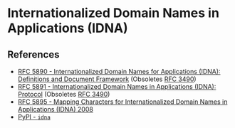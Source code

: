 # Internationalized Domain Names in Applications (IDNA)

## References

<!-- markdownlint-disable line-length -->

- [RFC 5890 - Internationalized Domain Names for Applications (IDNA): Definitions and Document Framework](https://datatracker.ietf.org/doc/html/rfc5890) (Obsoletes [RFC 3490](https://datatracker.ietf.org/doc/html/rfc3490))
- [RFC 5891 - Internationalized Domain Names in Applications (IDNA): Protocol](https://datatracker.ietf.org/doc/html/rfc5891) (Obsoletes [RFC 3490](https://datatracker.ietf.org/doc/html/rfc3490))
- [RFC 5895 - Mapping Characters for Internationalized Domain Names in Applications (IDNA) 2008](https://datatracker.ietf.org/doc/html/rfc5895)
- [PyPI - `idna`](https://pypi.org/project/idna/)
